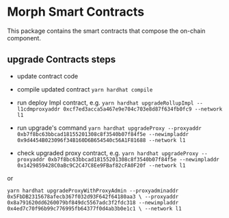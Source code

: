 # Morph Smart Contracts

This package contains the smart contracts that compose the on-chain component.

## upgrade Contracts steps
- update contract code

- compile updated contract
`yarn hardhat compile`

- run deploy Impl contract, e.g.
`yarn hardhat upgradeRollupImpl --l1cdmproxyaddr 0xcf7ed3acca5a467e9e704c703e8d87f634fb0fc9 --network l1`

- run upgrade's command
`yarn hardhat upgradeProxy --proxyaddr 0xb7f8bc63bbcad18155201308c8f3540b07f84f5e --newimpladdr 0x9d4454B023096f34B160D6B654540c56A1F81688 --network l1`

- check upgraded proxy contract, e.g.
`yarn hardhat upgradeProxy --proxyaddr 0xb7f8bc63bbcad18155201308c8f3540b07f84f5e --newimpladdr 0x1429859428C0aBc9C2C47C8Ee9FBaf82cFA0F20f --network l1`

or

`yarn hardhat upgradeProxyWithProxyAdmin --proxyadminaddr 0x5FbDB2315678afecb367f032d93F642f64180aa3 \
--proxyaddr 0x8a791620dd6260079bf849dc5567adc3f2fdc318 --newimpladdr 0x4ed7c70f96b99c776995fb64377f0d4ab3b0e1c1 \
--network l1`

